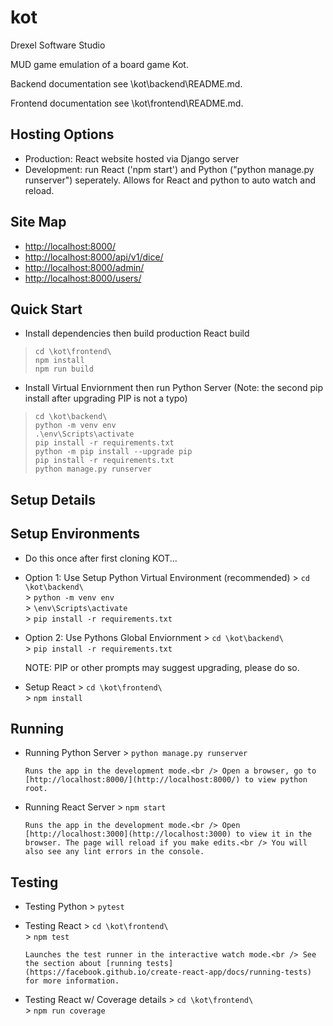 # kot

Drexel Software Studio

MUD game emulation of a board game Kot.

Backend documentation see \kot\backend\README.md.

Frontend documentation see \kot\frontend\README.md.

## Hosting Options

* Production: React website hosted via Django server
* Development: run React ('npm start') and Python ("python manage.py runserver") seperately. Allows for React and python to auto watch and reload.

## Site Map

* <http://localhost:8000/>
* <http://localhost:8000/api/v1/dice/>
* <http://localhost:8000/admin/>
* <http://localhost:8000/users/>

## Quick Start

* Install dependencies then build production React build

> `cd \kot\frontend\` </br>
> `npm install` </br>
> `npm run build` </br>

* Install Virtual Enviornment then run Python Server (Note: the second pip install after upgrading PIP is not a typo)

> `cd \kot\backend\` </br>
> `python -m venv env` </br>
> `.\env\Scripts\activate` </br>
> `pip install -r requirements.txt`</br>
> `python -m pip install --upgrade pip`</br>
> `pip install -r requirements.txt`</br>
> `python manage.py runserver` </br>

## Setup Details

## Setup Environments

* Do this once after first cloning KOT...

* Option 1: Use Setup Python Virtual Environment (recommended)
      > `cd \kot\backend\` </br>
      > `python -m venv env` </br>
      > `\env\Scripts\activate` </br>
      > `pip install -r requirements.txt`

* Option 2: Use Pythons Global Enviornment
      > `cd \kot\backend\` </br>
      > `pip install -r requirements.txt`

    NOTE: PIP or other prompts may suggest upgrading, please do so.

* Setup React
      > `cd \kot\frontend\` </br>
      > `npm install`

## Running

* Running Python Server
      > `python manage.py runserver`</br>

      Runs the app in the development mode.<br /> Open a browser, go to [http://localhost:8000/](http://localhost:8000/) to view python root.

* Running React Server
      > `npm start`</br>

      Runs the app in the development mode.<br /> Open [http://localhost:3000](http://localhost:3000) to view it in the browser. The page will reload if you make edits.<br /> You will also see any lint errors in the console.

## Testing

* Testing Python
      > `pytest`</br>

* Testing React
      > `cd \kot\frontend\` </br>
      > `npm test`
      
      Launches the test runner in the interactive watch mode.<br /> See the section about [running tests](https://facebook.github.io/create-react-app/docs/running-tests) for more information.

* Testing React w/ Coverage details
      > `cd \kot\frontend\` </br>
      > `npm run coverage`
